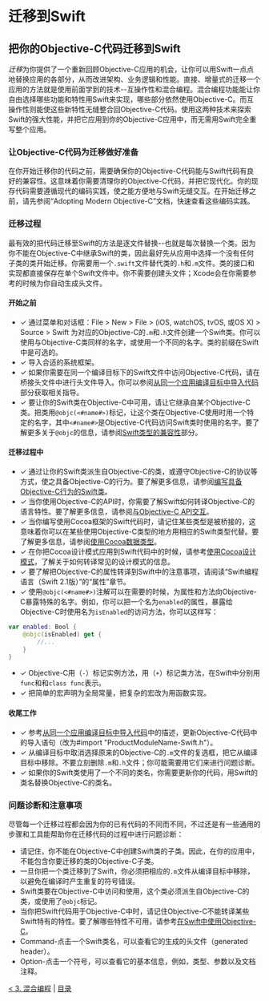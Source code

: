 # 迁移到Swift

## 把你的Objective-C代码迁移到Swift

*迁移*为你提供了一个重新回顾Objective-C应用的机会，让你可以用Swift一点点地替换应用的各部分，从而改进架构、业务逻辑和性能。直接、增量式的迁移一个应用的方法就是使用前面学到的技术--互操作性和混合编程。混合编程功能能让你自由选择哪些功能和特性用Swift来实现，哪些部分依然使用Objective-C。而互操作性则能使这些新特性无缝整合回Objective-C代码。使用这两种技术来探索Swift的强大性能，并把它应用到你的Objective-C应用中，而无需用Swift完全重写整个应用。

### 让Objective-C代码为迁移做好准备

在你开始迁移你的代码之前，需要确保你的Objective-C代码能与Swift代码有良好的兼容性。这意味着你需要清理你的Objective-C代码，并把它现代化。你的现存代码需要遵循现代的编码实践，使之能方便地与Swift无缝交互。在开始迁移之前，请先参阅“Adopting Modern Objective-C”文档，快速查看这些编码实践。

### 迁移过程

最有效的把代码迁移至Swift的方法是逐文件替换--也就是每次替换一个类。因为你不能在Objective-C中继承Swift的类，因此最好先从应用中选择一个没有任何子类的类开始迁移。你需要用一个`.swift`文件替代类的`.h`和`.m`文件。类的接口和实现都直接保存在单个Swift文件中。你不需要创建头文件；Xcode会在你需要参考的时候为你自动生成头文件。

#### 开始之前

- ✓ 通过菜单和对话框：File > New > File > (iOS, watchOS, tvOS, 或OS X) > Source > Swift 为对应的Objective-C的`.m`和`.h`文件创建一个Swift类。你可以使用与Objective-C类同样的名字，或使用一个不同的名字。类的前缀在Swift中是可选的。
- ✓ 导入合适的系统框架。
- ✓ 如果你需要在同一个编译目标下的Swift文件中访问Objective-C代码，请在桥接头文件中进行头文件导入。你可以参阅[从同一个应用编译目标中导入代码](./3_混合编程.markdown#从同一个应用编译目标中导入代码)部分获取相关指导。
- ✓ 要让你的Swift类在Objective-C中可用，请让它继承自某个Objective-C类。把类用`@objc(<#name#>)`标记，让这个类在Objective-C使用时用一个特定的名字，其中`<#name#>`是Objective-C代码访问Swift类时使用的名字。要了解更多关于`@objc`的信息，请参阅[Swift类型的兼容性](./2_互操作性.markdown#swift类型的兼容性)部分。

#### 迁移过程中

- ✓ 通过让你的Swift类派生自Objective-C的类，或遵守Objective-C的协议等方式，使之具备Objective-C的行为。要了解更多信息，请参阅[编写具备Objective-C行为的Swift类](./2_互操作性.markdown#编写具备objective-c行为的swift类)。
- ✓ 当你使用Objective-C的API时，你需要了解Swift如何转译Objective-C的语言特性。要了解更多信息，请参阅[与Objective-C API交互](./2_互操作性.markdown#与objective-c-api交互)。
- ✓ 当你编写使用Cocoa框架的Swift代码时，请记住某些类型是被桥接的，这意味着你可以在某些使用Objective-C类型的地方用相应的Swift类型代替。要了解更多信息，请参阅[使用Cocoa数据类型](./2_互操作性.markdown#使用cocoa数据类型)。
- ✓ 在你把Cocoa设计模式应用到Swift代码中的时候，请参考[使用Cocoa设计模式](./2_互操作性.markdown#使用cocoa设计模式)，了解关于如何转译常见的设计模式的信息。
- ✓ 要了解把Objective-C的属性转译到Swift中的注意事项，请阅读“Swift编程语言（Swift 2.1版）”的“属性”章节。
- ✓ 使用`@objc(<#name#>)`注解可以在需要的时候，为属性和方法向Objective-C暴露特殊的名字。例如，你可以把一个名为`enabled`的属性，暴露给Objective-C时使用名为`isEnabled`的访问方法，你可以这样写：

``` swift
var enabled: Bool {
	@objc(isEnabled) get {
		//...
	}
}
```

- ✓ Objective-C用（`-`）标记实例方法，用（`+`）标记类方法，在Swift中分别用`func`和和`class func`表示。
- ✓ 把简单的宏声明为全局常量，把复杂的宏改为用函数实现。

#### 收尾工作

- ✓ 参考[从同一个应用编译目标中导入代码](./3_混合编程.markdown#从同一个应用编译目标中导入代码)中的描述，更新Objective-C代码中的导入语句（改为#import "ProductModuleName-Swift.h"）。
- ✓ 从编译目标中取消选择原来的Objective-C的`.m`文件的复选框，把它从编译目标中移除。不要立刻删除`.m`和`.h`文件；你可能需要用它们来进行问题诊断。
- ✓ 如果你的Swift类使用了一个不同的类名，你需要更新你的代码，用Swift的类名替换Objective-C的类名。

### 问题诊断和注意事项

尽管每一个迁移过程都会因为你的已有代码的不同而不同，不过还是有一些通用的步骤和工具能帮助你在迁移代码的过程中进行问题诊断：

- 请记住，你不能在Objective-C中创建Swift类的子类。因此，在你的应用中，不能包含你要迁移的类的Objective-C子类。
- 一旦你把一个类迁移到了Swift，你必须把相应的`.m`文件从编译目标中移除，以避免在编译时产生重复的符号错误。
- Swift类要在Objective-C中访问和使用，这个类必须派生自Objective-C的类，或使用了`@objc`标记。
- 当你把Swift代码用于Objective-C中时，请记住Objective-C不能转译某些Swift特有的特性。要了解哪些特性不可用，请参考[在Swift中使用Objective-C](./3_混合编程.markdown#在swift中使用objective-c)。
- Command-点击一个Swift类名，可以查看它的生成的头文件（generated header）。
- Option-点击一个符号，可以查看它的基本信息，例如，类型、参数以及文档注释。

[< 3. 混合编程](./3_混合编程.markdown) | [目录](./0_目录.markdown)